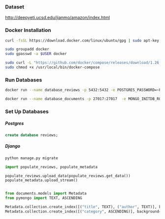 ### Dataset

http://deepyeti.ucsd.edu/jianmo/amazon/index.html

### Docker Installation

```bash
curl -fsSL https://download.docker.com/linux/ubuntu/gpg | sudo apt-key add - && sudo add-apt-repository "deb [arch=amd64] https://download.docker.com/linux/ubuntu $(lsb_release -cs) stable" && sudo apt-get update && sudo apt-get install docker-ce docker-ce-cli containerd.io -Y

sudo groupadd docker
sudo gpasswd -a $USER docker

sudo curl -L "https://github.com/docker/compose/releases/download/1.26.2/docker-compose-$(uname -s)-$(uname -m)" -o /usr/local/bin/docker-compose
sudo chmod +x /usr/local/bin/docker-compose
```

### Run Databases

```bash
docker run --name database_reviews -p 5432:5432 -e POSTGRES_PASSWORD=<PASSWORD> -d postgres:13.0

docker run --name database_documents -p 27017:27017  -e MONGO_INITDB_ROOT_USERNAME=<USERNAME> -e MONGO_INITDB_ROOT_PASSWORD=<PASSWORD> -d mongo:4.4.1
```

### Set Up Databases

##### Postgres

```sql
create database reviews;
```

##### Django

```bash
python manage.py migrate
```

```python
import populate_reviews, populate_metadata

populate_reviews.upload_data(populate_reviews.get_data())
populate_metadata.upload_stream()


from documents.models import Metadata
from pymongo import TEXT, ASCENDING

Metadata.collection.create_index([("title", TEXT), ("author", TEXT)], background=True)
Metadata.collection.create_index([("category", ASCENDING)], background=True)
```

